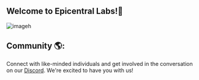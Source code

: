 ## Welcome to Epicentral Labs!👋

![imageh](https://raw.githubusercontent.com/EpicentralLabs/content-library/refs/heads/master/public-images/Epicentral_Labs_GitHub_Banner.png)

## Community 🌎:

Connect with like-minded individuals and get involved in the conversation on our [Discord](https://discord.gg/5asAuY2sR8). We're excited to have you with us!
